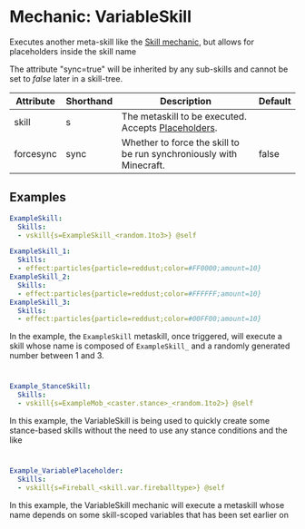 Mechanic: VariableSkill
===============

Executes another meta-skill like the [Skill mechanic](skills/mechanics/skill), but allows for placeholders inside the skill name


The attribute "sync=true" will be inherited by any sub-skills and cannot
be set to *false* later in a skill-tree.

| Attribute | Shorthand | Description                                                         | Default |
|-----------|-----------|---------------------------------------------------------------------|---------|
| skill     | s         | The metaskill to be executed. Accepts [Placeholders](Skills/Placeholders). |  |
| forcesync | sync      | Whether to force the skill to be run synchroniously with Minecraft. | false   |


Examples
--------
```yaml
ExampleSkill:
  Skills:
  - vskill{s=ExampleSkill_<random.1to3>} @self

ExampleSkill_1:
  Skills:
  - effect:particles{particle=reddust;color=#FF0000;amount=10}
ExampleSkill_2:
  Skills:
  - effect:particles{particle=reddust;color=#FFFFFF;amount=10}
ExampleSkill_3:
  Skills:
  - effect:particles{particle=reddust;color=#00FF00;amount=10}
```
In the example, the `ExampleSkill` metaskill, once triggered, will execute a skill whose name is composed of `ExampleSkill_` and a randomly generated number between 1 and 3.

#

```yaml
Example_StanceSkill:
  Skills:
  - vskill{s=ExampleMob_<caster.stance>_<random.1to2>} @self
```
In this example, the VariableSkill is being used to quickly create some stance-based skills without the need to use any stance conditions and the like

#

```yaml
Example_VariablePlaceholder:
  Skills:
  - vskill{s=Fireball_<skill.var.fireballtype>} @self
```
In this example, the VariableSkill mechanic will execute a metaskill whose name depends on some skill-scoped variables that has been set earlier on